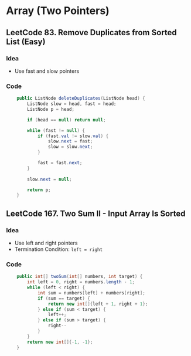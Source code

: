 # Array (Two Pointers)

## LeetCode 83. Remove Duplicates from Sorted List (Easy)
### Idea
- Use fast and slow pointers

### Code
```java showLineNumbers
    public ListNode deleteDuplicates(ListNode head) {
        ListNode slow = head, fast = head;
        ListNode p = head;

        if (head == null) return null;

        while (fast != null) {
            if (fast.val != slow.val) {
                slow.next = fast;
                slow = slow.next;
            }

            fast = fast.next;
        }
        
        slow.next = null;

        return p;
    }
```

## LeetCode 167. Two Sum II - Input Array Is Sorted
### Idea
- Use left and right pointers
- Termination Condition: `left = right`

### Code
```java showLineNumbers
    public int[] twoSum(int[] numbers, int target) {
        int left = 0, right = numbers.length - 1;
        while (left < right) {
            int sum = numbers[left] + numbers[right];
            if (sum == target) {
                return new int[]{left + 1, right + 1};
            } else if (sum < target) {
                left++;
            } else if (sum > target) {
                right--
            }
        }
        return new int[]{-1, -1};
    }
```
    